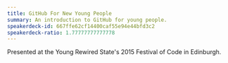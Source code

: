 ```yaml
---
title: GitHub For New Young People
summary: An introduction to GitHub for young people.
speakerdeck-id: 667ffe62cf14400caf55e94e44bfd3c2
speakerdeck-ratio: 1.77777777777778
---
```

Presented at the Young Rewired State's 2015 Festival of Code in Edinburgh.
